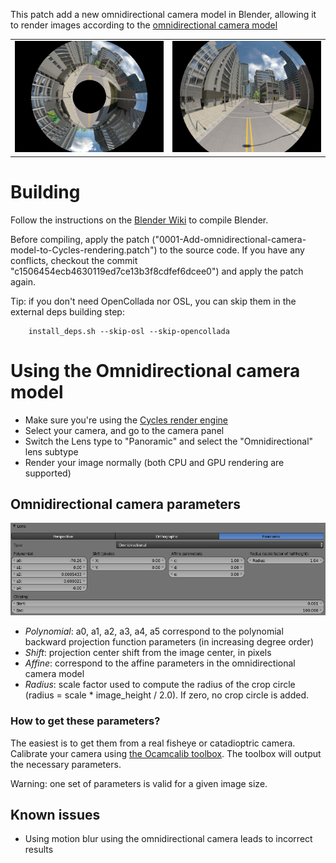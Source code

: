 This patch add a new omnidirectional camera model in Blender, allowing it to render images according to the [omnidirectional camera model](https://sites.google.com/site/scarabotix/ocamcalib-toolbox)

<table>
<tr>
 <td><img src="render_catadioptric.png" width="400"></td>
 <td><img src="render_fisheye.png" width="400"></td>
</tr>
</table>

# Building

Follow the instructions on the [Blender Wiki](http://wiki.blender.org/index.php/Dev:Doc/Building_Blender/Linux/Ubuntu/CMake) to compile Blender.

Before compiling, apply the patch ("0001-Add-omnidirectional-camera-model-to-Cycles-rendering.patch") to the source code.
If you have any conflicts, checkout the commit "c1506454ecb4630119ed7ce13b3f8cdfef6dcee0") and apply the patch again.

Tip: if you don't need OpenCollada nor OSL, you can skip them in the external deps building step:

        install_deps.sh --skip-osl --skip-opencollada


# Using the Omnidirectional camera model

* Make sure you're using the [Cycles render engine](http://www.blender.org/manual/render/cycles/introduction.html)
* Select your camera, and go to the camera panel
* Switch the Lens type to "Panoramic" and select the "Omnidirectional" lens subtype
* Render your image normally (both CPU and GPU rendering are supported)

## Omnidirectional camera parameters

<img src="screenshot.png" width="800">

* *Polynomial*: a0, a1, a2, a3, a4, a5 correspond to the polynomial backward projection function parameters (in increasing degree order)
* *Shift*: projection center shift from the image center, in pixels
* *Affine*: correspond to the affine parameters in the omnidirectional camera model
* *Radius*: scale factor used to compute the radius of the crop circle (radius = scale * image_height / 2.0). If zero, no crop circle is added.

### How to get these parameters?

The easiest is to get them from a real fisheye or catadioptric camera. Calibrate your camera using [the Ocamcalib toolbox](https://sites.google.com/site/scarabotix/ocamcalib-toolbox).
The toolbox will output the necessary parameters.

Warning: one set of parameters is valid for a given image size.

## Known issues

* Using motion blur using the omnidirectional camera leads to incorrect results
